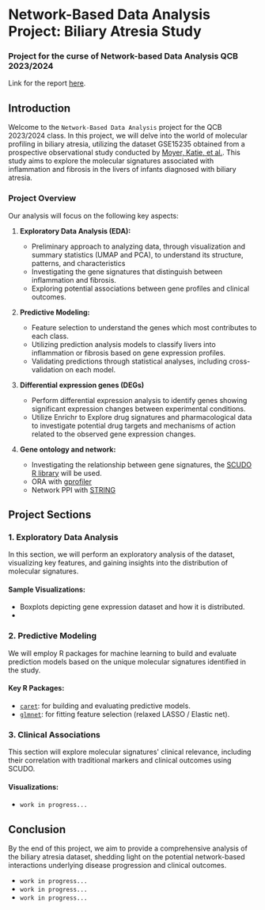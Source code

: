 # Network-Based Data Analysis Project: Biliary Atresia Study
### Project for the curse of Network-based Data Analysis QCB 2023/2024

Link for the report [here](https://www.overleaf.com/project/65e5fb710b468abfd7e67ca4).

## Introduction

Welcome to the `Network-Based Data Analysis` project for the QCB 2023/2024 class. In this project, we will delve into the world of molecular profiling in biliary atresia, utilizing the dataset GSE15235 obtained from a prospective observational study conducted by [Moyer, Katie, et al.](https://link.springer.com/article/10.1186/gm154). This study aims to explore the molecular signatures associated with inflammation and fibrosis in the livers of infants diagnosed with biliary atresia.

### Project Overview

Our analysis will focus on the following key aspects:

1. **Exploratory Data Analysis (EDA):**
   - Preliminary approach to analyzing data, through visualization and summary statistics (UMAP and PCA), to understand its structure, patterns, and characteristics
   - Investigating the gene signatures that distinguish between inflammation and fibrosis.
   - Exploring potential associations between gene profiles and clinical outcomes.

3. **Predictive Modeling:**
   - Feature selection to understand the genes which most contributes to each class.
   - Utilizing prediction analysis models to classify livers into inflammation or fibrosis based on gene expression profiles.
   - Validating predictions through statistical analyses, including cross-validation on each model.

4. **Differential expression genes (DEGs)**
   - Perform differential expression analysis to identify genes showing significant expression changes between experimental conditions.
   - Utilize Enrichr to Explore drug signatures and pharmacological data to investigate potential drug targets and mechanisms of action related to the observed gene expression changes.

5. **Gene ontology and network:**
   - Investigating the relationship between gene signatures, the [SCUDO R library](https://www.cosbi.eu/prototypes/scudo) will be used.
   - ORA with [gprofiler](https://biit.cs.ut.ee/gprofiler/gost)
   - Network PPI with [STRING](https://string-db.org/)

## Project Sections

### 1. Exploratory Data Analysis

In this section, we will perform an exploratory analysis of the dataset, visualizing key features, and gaining insights into the distribution of molecular signatures.

#### Sample Visualizations:
- Boxplots depicting gene expression dataset and how it is distributed.
- 
### 2. Predictive Modeling

We will employ R packages for machine learning to build and evaluate prediction models based on the unique molecular signatures identified in the study.

#### Key R Packages:
- [`caret`](https://topepo.github.io/caret/): for building and evaluating predictive models.
- [`glmnet`](https://cran.r-project.org/web/packages/glmnet/index.html): for fitting feature selection (relaxed LASSO / Elastic net).

### 3. Clinical Associations

This section will explore molecular signatures' clinical relevance, including their correlation with traditional markers and clinical outcomes using SCUDO.

#### Visualizations:
- `work in progress...`

## Conclusion

By the end of this project, we aim to provide a comprehensive analysis of the biliary atresia dataset, shedding light on the potential network-based interactions underlying disease progression and clinical outcomes.
- `work in progress...`
- `work in progress...`
- `work in progress...`
